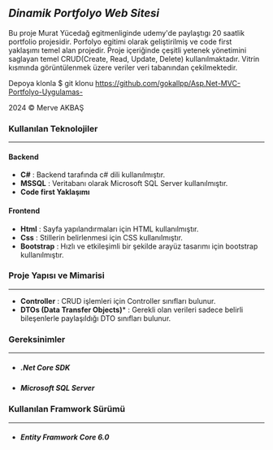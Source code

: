 ## ***Dinamik Portfolyo Web Sitesi***
Bu proje Murat Yücedağ egitmenliginde udemy'de paylaştıgı 20 saatlik portfolio projesidir. Porfolyo egitimi olarak geliştirilmiş ve code first yaklaşımı temel alan projedir. Proje içeriğinde çeşitli yetenek yönetimini saglayan temel CRUD(Create, Read, Update, Delete) kullanılmaktadır. Vitrin kısmında görüntülenmek üzere veriler veri tabanından çekilmektedir. 

Depoya klonla
$ git klonu https://github.com/gokallpp/Asp.Net-MVC-Portfolyo-Uygulamas-

2024 © Merve AKBAŞ

### Kullanılan Teknolojiler 
***
#### Backend
 * **C#** : Backend tarafında c# dili kullanılmıştır. 
 * **MSSQL** : Veritabanı olarak Microsoft SQL Server kullanılmıştır.
 * **Code first Yaklaşımı**
#### Frontend
 * **Html** : Sayfa yapılandırmaları için HTML kullanılmıştır. 
 * **Css** : Stillerin belirlenmesi için CSS kullanılmıştır.
 * **Bootstrap** : Hızlı ve etkileşimli bir şekilde arayüz tasarımı için bootstrap kullanılmıştır.

### Proje Yapısı ve Mimarisi
***
* **Controller** : CRUD işlemleri için Controller sınıfları bulunur. 
* **DTOs (Data Transfer Objects)*** : Gerekli olan verileri sadece belirli bileşenlerle paylaşıldığı DTO sınıfları bulunur. 


### Gereksinimler
***
* ##### .Net Core SDK
* ##### Microsoft SQL Server


### Kullanılan Framwork Sürümü
***
* ##### Entity Framwork Core 6.0

